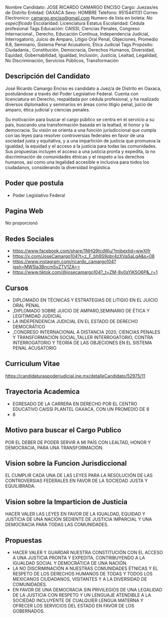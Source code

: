 Nombre Candidato: JOSE RICARDO CAMARGO ENCISO
Cargo: Juezas/es de Distrito
Entidad: OAXACA
Sexo: HOMBRE
Telefono: 9515441131
Correo Electronico: camargo.enciso@gmail.com
Numero de lista en boleta: *No especificado*
Escolaridad: Licenciatura
Estatus Escolaridad: Cédula profesional
Tags Educación: CAISSI, Ciencias Penales, Congreso Internacional., Derecho, Educación Continua, Independencia Judicial, Interrogatorio, Juicio de Amparo, Litigio Oral Penal, Objeciones, Promedio 8.8, Seminario, Sistema Penal Acusatorio, Ética Judicial
Tags Propósito: Ciudadanía., Constitución, Democracia, Derechos Humanos, Diversidad, Equidad, Gobernabilidad, Igualdad, Inclusión, Justicia, Lealtad, Legalidad, No Discriminación, Servicios Públicos, Transformación


## Descripción del Candidato 

José Ricardo Camargo Enciso es candidato a Juez/a de Distrito en Oaxaca, postulándose a través del Poder Legislativo Federal. Cuenta con licenciatura en Derecho, respaldada por cédula profesional, y ha realizado diversos diplomados y seminarios en áreas como litigio penal, juicio de amparo, ética judicial y ciencias penales.

Su motivación para buscar el cargo público se centra en el servicio a su país, buscando una transformación basada en la lealtad, el honor y la democracia. Su visión se orienta a una función jurisdiccional que cumpla con las leyes para resolver controversias federales en favor de una sociedad justa y equitativa, y a una impartición de justicia que promueva la igualdad, la equidad y el acceso a la justicia para todas las comunidades. Sus propuestas incluyen el acceso a una justicia pronta y expedita, la no discriminación de comunidades étnicas y el respeto a los derechos humanos, así como una legalidad accesible e inclusiva para todos los ciudadanos, considerando la diversidad lingüística.


## Poder que postula

- Poder Legislativo Federal


## Pagina Web

No proporcionó


## Redes Sociales

- https://www.facebook.com/share/1NHQ9tcdWu/?mibextid=wwXIfr
- https://x.com/JoseCamargo104?t=z_F_bh9S9qbr4zXVaSaLgA&s=08
- https://www.instagram.com/ricardo_camargo104?igsh=MW5la3Bncm5vZTV1ZA==
- https://www.tiktok.com/@josecamargo104?_t=ZM-8v0sYiK5O6P&_r=1


## Cursos

- DIPLOMADO EN TÉCNICAS Y ESTRATEGIAS DE LITIGIO EN EL JUICIO ORAL PENAL
- ,DIPLOMADO SOBRE JUICIO DE AMPARO,SEMINARIO DE ÉTICA Y LEGITIMIDAD JUDICIAL
- LA INDEPENDENCIA JUDICIAL EN EL ESTADO DE DERECHO DEMOCRÁTICO
- ,CONGRESO INTERNACIONAL A DISTANCIA 2020, CIENCIAS PENALES Y TRANSFORMACIÓN SOCIAL,TALLER INTERROGATORIO, CONTRA INTERROGATORIO Y TEORÍA DE LAS OBJECIONES EN EL SISTEMA PENAL ACUSATORIO


## Curriculum Vitae

https://candidaturaspoderjudicial.ine.mx/detalleCandidato/52975/11


## Trayectoria Academica

- EGRESADO DE LA CARRERA EN DERECHO POR EL CENTRO EDUCATIVO CAISSI PLANTEL OAXACA, CON UN PROMEDIO DE 8
- 8


## Motivo para buscar el Cargo Publico

POR EL DEBER DE PODER SERVIR A MI PAÍS CON LEALTAD, HONOR Y DEMOCRACIA, PARA UNA TRANSFORMACIÓN.


## Vision sobre la Funcion Jurisdiccional

EL CUMPLIR CADA UNA DE LAS LEYES PARA LA RESOLUCIÓN DE LAS CONTROVERSIAS FEDERALES EN FAVOR DE LA SOCIEDAD JUSTA Y EQUILIBRADA.


## Vision sobre la Imparticion de Justicia

HACER VALER LAS LEYES EN FAVOR DE LA IGUALDAD, EQUIDAD Y JUSTICIA DE UNA NACIÓN SEDIENTE DE JUSTICIA IMPARCIAL Y UNA DEMOCRACIA PARA TODAS LAS COMUNIDADES.


## Propuestas

- HACER VALER Y GUARDAR NUESTRA CONSTITUCIÓN CON EL ACCESO A UNA JUSTICIA PRONTA Y EXPEDITA, CONTRIBUYENDO A LA IGUALDAD SOCIAL Y DEMOCRÁTICA DE UNA NACIÓN.
- LA NO DISCRIMINACIÓN A NUESTRAS COMUNIDADES ÉTNICAS Y EL RESPETO DE LOS DERECHOS HUMANOS DE TODAS Y TODOS LOS MEXICANOS CIUDADANOS, VISITANTES Y A LA DIVERSIDAD DE COMUNIDADES.
- EN FAVOR DE UNA DEMOCRACIA SIN PRIVILEGIOS DE UNA LEGALIDAD DE LA JUSTICIA CON RESPETO Y UN LENGUAJE ATENDIBLE A LA SOCIEDAD INCLUYENTE DE CUALQUIER LENGUA MATERNA Y OFRECER LOS SERVICIOS DEL ESTADO EN FAVOR DE LOS GOBERNADOS.

